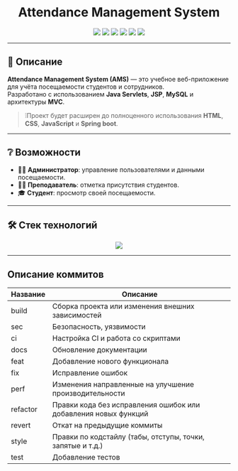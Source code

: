 <h1 align="center">Attendance Management System</h1>
<p align="center">
  <img src="https://img.shields.io/badge/Java-24-red?logo=java&logoColor=white](https://img.shields.io/badge/Java-24-24?style=flat&labelColor=lilac&color=orange)" />
  <img src="https://img.shields.io/badge/Maven-build-blue?logo=apachemaven" />
  <img src="https://img.shields.io/badge/MySQL-Database-orange?logo=mysql&logoColor=white" />
  <img src="https://img.shields.io/badge/Tomcat-Server-yellow?logo=apachetomcat" />
  <img src="https://img.shields.io/badge/JSP-red" />
  <img src="https://img.shields.io/badge/JavaServlet-asphalt" />
</p>

---

## 📖 Описание

**Attendance Management System (AMS)** — это учебное веб-приложение для учёта посещаемости студентов и сотрудников.  
Разработано с использованием **Java Servlets**, **JSP**, **MySQL** и архитектуры **MVC**. <br>
>❕Проект будет расширен до полноценного использования **HTML**, **CSS**, **JavaScript** и **Spring boot**.

---

## ❔ Возможности
- 👨‍💼 **Администратор**: управление пользователями и данными посещаемости.  
- 👩‍🏫 **Преподаватель**: отметка присутствия студентов.  
- 🎓 **Студент**: просмотр своей посещаемости.  

---

## 🛠️ Стек технологий
<p align="center">
  <img src="https://skillicons.dev/icons?i=java,maven,mysql,html,css,js,idea" />
</p>

---

<!--описание коммитов-->
## Описание коммитов
| Название | Описание                                                        |
|----------|-----------------------------------------------------------------|
| build	   | Сборка проекта или изменения внешних зависимостей               |
| sec      | Безопасность, уязвимости                                        |
| ci       | Настройка CI и работа со скриптами                              |
| docs	   | Обновление документации                                         |
| feat	   | Добавление нового функционала                                   |
| fix	   | Исправление ошибок                                              |
| perf	   | Изменения направленные на улучшение производительности          |
| refactor | Правки кода без исправления ошибок или добавления новых функций |
| revert   | Откат на предыдущие коммиты                                     |
| style	   | Правки по кодстайлу (табы, отступы, точки, запятые и т.д.)      |
| test	   | Добавление тестов                                               |
